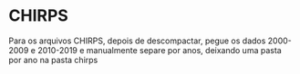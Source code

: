 

# CHIRPS
Para os arquivos CHIRPS, depois de descompactar, pegue os dados 2000-2009 e 2010-2019 e manualmente separe por anos, deixando uma pasta por ano na pasta chirps